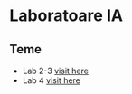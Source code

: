 # Laboratoare IA

## Teme
- Lab 2-3 [visit here](https://github.com/NarcisSt/IA-Laboratories/tree/master/lab2-3)
- Lab 4 [visit here](https://github.com/NarcisSt/IA-Laboratories/tree/master/lab4)